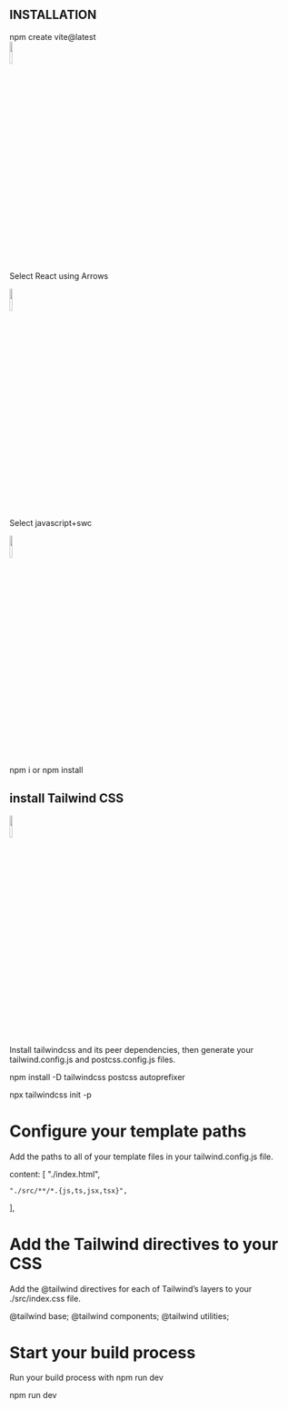 ## INSTALLATION

npm create vite@latest   
<img src="https://www.svgrepo.com/show/374167/vite.svg" width=10% height=10%>

Select React using Arrows 


<img src="https://www.svgrepo.com/show/354259/react.svg" width=10% height=10%>

Select javascript+swc


<img src="https://www.svgrepo.com/show/354419/swc.svg" width=10% height=10%>

 npm i or npm install

## install Tailwind CSS

<img src="https://www.svgrepo.com/show/374118/tailwind.svg" width=10% height=10%>

Install tailwindcss and its peer dependencies, then generate your tailwind.config.js and postcss.config.js files.

npm install -D tailwindcss postcss autoprefixer


npx tailwindcss init -p

# Configure your template paths
Add the paths to all of your template files in your tailwind.config.js file.

content: [
    "./index.html",
    
    "./src/**/*.{js,ts,jsx,tsx}",
    
  ],

# Add the Tailwind directives to your CSS
Add the @tailwind directives for each of Tailwind’s layers to your ./src/index.css file.

@tailwind base;
@tailwind components;
@tailwind utilities;

# Start your build process
Run your build process with npm run dev

npm run dev

